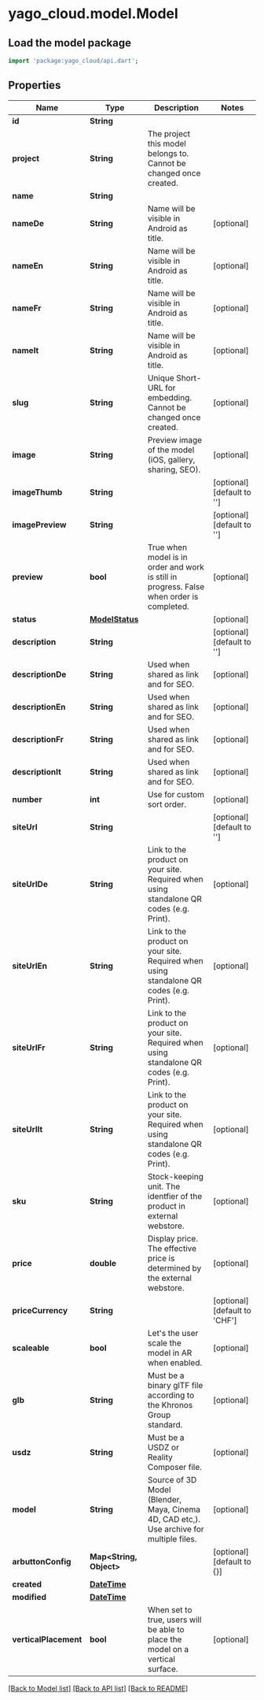 # yago_cloud.model.Model

## Load the model package
```dart
import 'package:yago_cloud/api.dart';
```

## Properties
Name | Type | Description | Notes
------------ | ------------- | ------------- | -------------
**id** | **String** |  | 
**project** | **String** | The project this model belongs to. Cannot be changed once created. | 
**name** | **String** |  | 
**nameDe** | **String** | Name will be visible in Android as title. | [optional] 
**nameEn** | **String** | Name will be visible in Android as title. | [optional] 
**nameFr** | **String** | Name will be visible in Android as title. | [optional] 
**nameIt** | **String** | Name will be visible in Android as title. | [optional] 
**slug** | **String** | Unique Short-URL for embedding. Cannot be changed once created. | [optional] 
**image** | **String** | Preview image of the model (iOS, gallery, sharing, SEO). | [optional] 
**imageThumb** | **String** |  | [optional] [default to '']
**imagePreview** | **String** |  | [optional] [default to '']
**preview** | **bool** | True when model is in order and work is still in progress. False when order is completed. | [optional] 
**status** | [**ModelStatus**](ModelStatus.md) |  | [optional] 
**description** | **String** |  | [optional] [default to '']
**descriptionDe** | **String** | Used when shared as link and for SEO. | [optional] 
**descriptionEn** | **String** | Used when shared as link and for SEO. | [optional] 
**descriptionFr** | **String** | Used when shared as link and for SEO. | [optional] 
**descriptionIt** | **String** | Used when shared as link and for SEO. | [optional] 
**number** | **int** | Use for custom sort order. | [optional] 
**siteUrl** | **String** |  | [optional] [default to '']
**siteUrlDe** | **String** | Link to the product on your site. Required when using standalone QR codes (e.g. Print). | [optional] 
**siteUrlEn** | **String** | Link to the product on your site. Required when using standalone QR codes (e.g. Print). | [optional] 
**siteUrlFr** | **String** | Link to the product on your site. Required when using standalone QR codes (e.g. Print). | [optional] 
**siteUrlIt** | **String** | Link to the product on your site. Required when using standalone QR codes (e.g. Print). | [optional] 
**sku** | **String** | Stock-keeping unit. The identfier of the product in external webstore. | [optional] 
**price** | **double** | Display price. The effective price is determined by the external webstore. | [optional] 
**priceCurrency** | **String** |  | [optional] [default to 'CHF']
**scaleable** | **bool** | Let's the user scale the model in AR when enabled. | [optional] 
**glb** | **String** | Must be a binary glTF file according to the Khronos Group standard. | [optional] 
**usdz** | **String** | Must be a USDZ or Reality Composer file. | [optional] 
**model** | **String** | Source of 3D Model (Blender, Maya, Cinema 4D, CAD etc,). Use archive for multiple files. | [optional] 
**arbuttonConfig** | **Map&lt;String, Object&gt;** |  | [optional] [default to {}]
**created** | [**DateTime**](DateTime.md) |  | 
**modified** | [**DateTime**](DateTime.md) |  | 
**verticalPlacement** | **bool** | When set to true, users will be able to place the model on a vertical surface. | [optional] 

[[Back to Model list]](../README.md#documentation-for-models) [[Back to API list]](../README.md#documentation-for-api-endpoints) [[Back to README]](../README.md)


